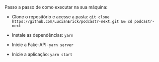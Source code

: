 Passo a passo de como executar na sua máquina:

- Clone o repositório e acesse a pasta:
``` git clone https://github.com/LucianErick/podcastr-next.git && cd podcastr-next ```

- Instale as dependências:
``` yarn ```

- Inicie a Fake-API:
``` yarn server ```

- Inicie a aplicação:
``` yarn start ```
